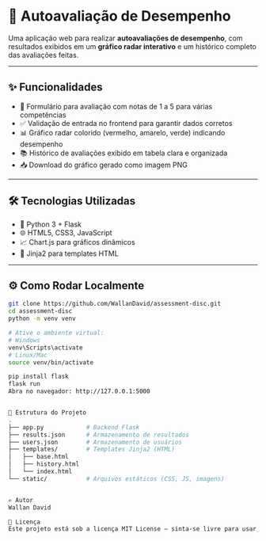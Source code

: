 # 🚀 Autoavaliação de Desempenho

Uma aplicação web para realizar **autoavaliações de desempenho**, com resultados exibidos em um **gráfico radar interativo** e um histórico completo das avaliações feitas.

---

## ✨ Funcionalidades

- 📝 Formulário para avaliação com notas de 1 a 5 para várias competências  
- ✅ Validação de entrada no frontend para garantir dados corretos  
- 📊 Gráfico radar colorido (vermelho, amarelo, verde) indicando desempenho  
- 📚 Histórico de avaliações exibido em tabela clara e organizada  
- 📥 Download do gráfico gerado como imagem PNG  

---

## 🛠 Tecnologias Utilizadas

- 🐍 Python 3 + Flask  
- 🌐 HTML5, CSS3, JavaScript  
- 📈 Chart.js para gráficos dinâmicos  
- 🧩 Jinja2 para templates HTML  

---

## ⚙️ Como Rodar Localmente

```bash
git clone https://github.com/WallanDavid/assessment-disc.git
cd assessment-disc
python -m venv venv

# Ative o ambiente virtual:
# Windows
venv\Scripts\activate
# Linux/Mac
source venv/bin/activate

pip install flask
flask run
Abra no navegador: http://127.0.0.1:5000


📂 Estrutura do Projeto
.
├── app.py            # Backend Flask
├── results.json      # Armazenamento de resultados
├── users.json        # Armazenamento de usuários
├── templates/        # Templates Jinja2 (HTML)
│   ├── base.html
│   ├── history.html
│   └── index.html
└── static/           # Arquivos estáticos (CSS, JS, imagens)


✍️ Autor
Wallan David

📄 Licença
Este projeto está sob a licença MIT License — sinta-se livre para usar, modificar e compartilhar!
